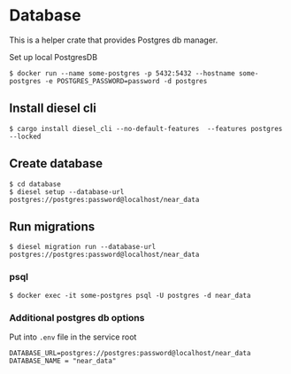 # Database

This is a helper crate that provides Postgres db manager.

Set up local PostgresDB
```
$ docker run --name some-postgres -p 5432:5432 --hostname some-postgres -e POSTGRES_PASSWORD=password -d postgres
```
## Install diesel cli
```
$ cargo install diesel_cli --no-default-features  --features postgres --locked
```

## Create database
```
$ cd database
$ diesel setup --database-url postgres://postgres:password@localhost/near_data
```

## Run migrations
```
$ diesel migration run --database-url postgres://postgres:password@localhost/near_data
```

### psql
```
$ docker exec -it some-postgres psql -U postgres -d near_data
```

### Additional postgres db options
Put into `.env` file in the service root
```
DATABASE_URL=postgres://postgres:password@localhost/near_data
DATABASE_NAME = "near_data"
```
